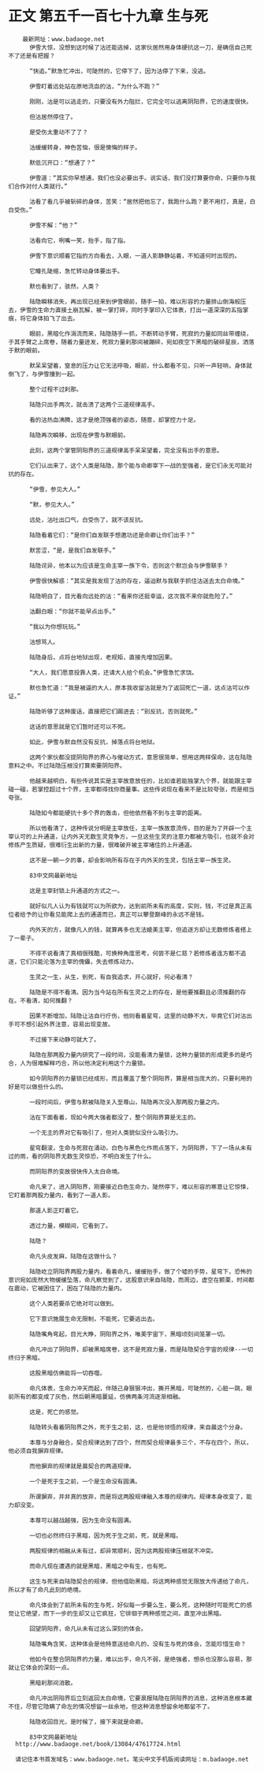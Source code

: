 # 正文 第五千一百七十九章 生与死
        最新网址：www.badaoge.net
          伊雪大惊，没想到这时候了沽还能逃掉，这家伙居然用身体硬抗这一刀，是确信自己死不了还是有把握？
      
          “快追。”默急忙冲出，可陡然的，它停下了，因为沽停了下来，没逃。
      
          伊雪盯着远处站在原地流血的沽，“为什么不跑？”
      
          刚刚，沽是可以逃走的，只要没有外力阻拦，它完全可以逃离阴阳界，它的速度很快。
      
          但沽居然停住了。
      
          是受伤太重动不了了？
      
          沽缓缓转身，神色苦恼，很是懊悔的样子。
      
          默低沉开口：“想通了？”
      
          伊雪道：“其实你早想通，我们也没必要出手。说实话，我们没打算要你命，只要你与我们合作对付人类就行。”
      
          沽看了看几乎被斩碎的身体，苦笑：“居然把他忘了，我跑什么跑？更不用打，真是，白白受伤。”
      
          伊雪不解：“他？”
      
          沽看向它，咧嘴一笑，抬手，指了指。
      
          伊雪下意识顺着它指的方向看去，入眼，一道人影静静站着，不知道何时出现的。
      
          它瞳孔陡缩，急忙转动身体要出手。
      
          默也看到了，骇然，人类？
      
          陆隐瞬移消失，再出现已经来到伊雪眼前，随手一拍，难以形容的力量排山倒海般压去，伊雪的生命力直接土崩瓦解，被一掌打碎，同时手掌印入它体表，打出一道深深的五指掌痕，将它身体拍飞了出去。
      
          眼前，黑暗化作涓流而来，陆隐随手一抓，不断转动手臂，死寂的力量如同丝带缠绕，于其手臂之上席卷，随着力量迸发，死寂力量刹那间被蹦碎，宛如夜空下黑暗的破碎星辰，洒落于默的眼前。
      
          默呆呆望着，窒息的压力让它无法呼吸，眼前，什么都看不见，只听一声轻响，身体就倒飞了，与伊雪撞到一起。
      
          整个过程不过刹那。
      
          陆隐只出手两次，就击溃了这两个三道规律高手。
      
          看的沽热血沸腾，这才是绝顶强者的姿态，随意，却掌控力十足。
      
          陆隐再次瞬移，出现在伊雪与默眼前。
      
          此刻，这两个掌管阴阳界的三道规律高手呆呆望着，完全没有出手的意思。
      
          它们认出来了，这个人类是陆隐，那个能与命卿宰下一战的至强者，是它们永无可能对抗的存在。
      
          “伊雪，参见大人。”
      
          “默，参见大人。”
      
          远处，沽吐出口气，白受伤了，就不该反抗。
      
          陆隐看着它们：“是你们自发联手想邀功还是命卿让你们出手？”
      
          默苦涩，“是，是我们自发联手。”
      
          陆隐诧异，他本以为应该是生命主宰一族下令，否则这个默岂会与伊雪联手？
      
          伊雪很快解惑：“其实是我发现了沽的存在，逼迫默与我联手抓住沽送去太白命境。”
      
          陆隐明白了，目光看向远处的沽：“看来你还挺幸运，这次我不来你就危险了。”
      
          沽翻白眼：“你就不能早点出手。”
      
          “我以为你想玩玩。”
      
          沽想骂人。
      
          陆隐身后，点将台地狱出现，老规矩，直接先增加因果。
      
          “大人，我们愿意投靠人类，还请大人给个机会。”伊雪急忙求饶。
      
          默也急忙道：“我是被逼的大人，原本我收留沽就是为了返回死亡一道，这点沽可以作证。”
      
          陆隐听够了这种废话，直接把它们踢进去：“别反抗，否则就死。”
      
          这话的意思就是它们暂时还可以不死。
      
          如此，伊雪与默自然没有反抗，掉落点将台地狱。
      
          这两个家伙都没提阴阳界的界心与催动方式，意思很简单，想用这两样保命，这在陆隐意料之中。不过陆隐压根没打算索要阴阳界。
      
          他越来越明白，有些传说其实是主宰故意放任的，比如谁若能独掌九个界，就能跟主宰碰一碰，若掌控超过十个界，主宰都得找你商量事。这些传说现在看来不是比较夸张，而是相当夸张。
      
          陆隐如今都能硬抗十多个界的轰击，但他依然看不到与主宰的距离。
      
          所以他看清了，这种传说分明是主宰放任，主宰一族故意流传，目的是为了开辟一个主宰认可的上升通道，让内外天无数生灵竞争方，一旦这些生灵的注意力都被方吸引，也就不会对修炼产生质疑，很难衍生出新的力量，很难破开被主宰堵住的上升通道。
      
          这不是一朝一夕的事，却会影响所有存在于内外天的生灵，包括主宰一族生灵。
      
          83中文网最新地址
      
          这是主宰封锁上升通道的方式之一。
      
          就好似凡人认为有钱就可以为所欲为，达到前所未有的高度，实则，钱，不过是真正高位者给予的让你看见能爬上去的通道而已，真正可以攀登巅峰的永远不是钱。
      
          内外天的方，就像凡人的钱，就算再多也无法媲美主宰，但追逐方却让无数修炼者搭上了一辈子。
      
          不得不说看清了真相很残酷，可换种角度思考，何尝不是仁慈？若修炼者连方都不追逐，它们只能沦落为主宰的傀儡，失去修炼动力。
      
          生灵之一生，从生，到死，有自我追求，开心就好，何必看清？
      
          陆隐是不得不看清。因为当今站在所有生灵之上的存在，是他要推翻且必须推翻的存在。不看清，如何推翻？
      
          因果不断增加，陆隐让沽自行疗伤，他则看着星穹，这里的动静不大，毕竟它们对沽出手可不想引起外界注意，容易出现变故。
      
          不过接下来动静可就大了。
      
          陆隐在那两股力量内研究了一段时间，没能看清力量锁，这种力量锁的形成更多的是巧合，人为很难解释巧合，所以他决定利用这个力量锁。
      
          如今阴阳界的力量锁已经成形，而且覆盖了整个阴阳界，算是相当庞大的，只要利用的好是可以做些什么的。
      
          一段时间后，伊雪与默被陆隐关入至尊山，陆隐再次没入那两股力量之内。
      
          沽在下面看着，现如今两大强者都没了，整个阴阳界算是无主的。
      
          一个无主的界对它有吸引了，但对人类貌似没什么吸引力。
      
          星穹翻滚，生命与死寂在涌动，白色与黑色化作雨点落下，为阴阳界，下了一场从未有过的雨，看的阴阳界无数生灵惊恐，不明白发生了什么。
      
          而阴阳界的变故很快传入太白命境。
      
          命凡来了，进入阴阳界，刚要接近白色生命力，陡然停下，难以形容的寒意让它惊悚，它盯着那两股力量内，看到了一道人影。
      
          那道人影正盯着它。
      
          透过力量，模糊间，它看到了。
      
          陆隐？
      
          命凡头皮发麻，陆隐在这做什么？
      
          陆隐屹立阴阳界两股力量内，看着命凡，缓缓抬手，做了个嘘的手势，星穹下，恐怖的意识宛如庞然大物缓缓坠落，命凡察觉到了，这股意识来自陆隐，而周边，虚空在颤栗，时间都在震动，它被困住了，困在了陆隐的力量内。
      
          这个人类若要杀它绝对可以做到。
      
          它下意识施展生命无限制，不能死，它要逃出去。
      
          陆隐嘴角弯起，目光大睁，阴阳界之外，唯美宇宙下，黑暗顷刻间笼罩一切。
      
          命凡冲出了阴阳界，却被黑暗席卷，这不是死寂力量，而是陆隐契合宇宙的规律--一切终归于黑暗。
      
          这股黑暗仿佛能将一切吞噬。
      
          命凡体表，生命力冲天而起，伴随己身狠狠冲出，撕开黑暗，可陡然的，心脏一跳，眼前所有的都变成了灰色，然后朝黑暗蔓延，仿佛两条河流逐渐相融。
      
          这是，死亡的感觉。
      
          陆隐转头看着阴阳界之外，死于生之前，这，也是他领悟的规律，来自晨这个分身。
      
          本尊与分身融合，契合规律达到了四个，然而契合规律最多三个，不存在四个，所以，他必须自我摒弃规律。
      
          而他摒弃的规律就是晨契合的两道规律。
      
          一个是死于生之前，一个是生命没有圆满。
      
          所谓摒弃，并非真的放弃，而是将这两股规律融入本尊的规律内。规律本身改变了，能力却没变。
      
          本尊可以越战越强，因为生命没有圆满。
      
          一切也必然终归于黑暗，因为死于生之前，死，就是黑暗。
      
          两股规律的相融从未有过，却异常顺利，因为这两股规律压根就不冲突。
      
          而命凡现在遭遇的就是黑暗，黑暗之中有生，也有死。
      
          这生与死来自陆隐契合的规律，但他借助黑暗，将这两种感觉无限放大传递给了命凡，所以才有了命凡此刻的绝境。
      
          命凡体会到了前所未有的生与死，好似每一步要么生，要么死，这种随时可能死亡的感觉让它绝望，而下一步的生却又让它疯狂，它徘徊于两种感觉之间，直至冲出黑暗。
      
          回望阴阳界，命凡从未有过这么深刻的体会。
      
          陆隐嘴角含笑，这种体会是他特意送给命凡的，没有生与死的体会，怎能珍惜生命？
      
          他如今在整合阴阳界的力量，难以出手，命凡不弱，是绝强者，想杀也没那么容易，那就让它体会的深刻一点。
      
          黑暗刹那间消散。
      
          命凡冲出阴阳界后立刻返回太白命境，它要禀报陆隐在阴阳界的消息，这种消息根本藏不住，尽管它隐瞒了命左的情况想留一丝余地，但这种消息想留余地都留不了。
      
          陆隐收回目光，是时候了，接下来就是命卿。
      
          83中文网最新地址
      http://www.badaoge.net/book/13084/47617724.html
      
      请记住本书首发域名：www.badaoge.net。笔尖中文手机版阅读网址：m.badaoge.net